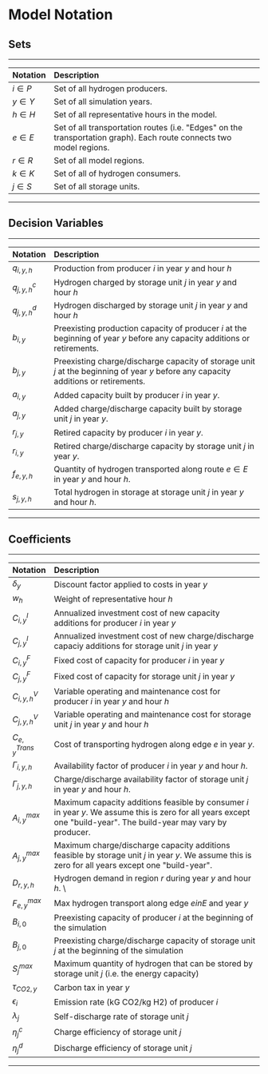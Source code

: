 Model Notation
===============

## Sets
---
|**Notation** | **Description**|
| :------------ | :-----------|
|$i \in P$ | Set of all hydrogen producers. |
|$y \in Y$ | Set of all simulation years. |
|$h \in H$ | Set of all representative hours in the model. |
|$e \in E$ | Set of all transportation routes (i.e. "Edges" on the transportation graph). Each route connects two model regions. |
|$r \in R$ | Set of all model regions.|
|$k \in K$ | Set of all of hydrogen consumers.|
|$j \in S$ | Set of all storage units.| 
---

## Decision Variables
---
|**Notation** | **Description**|
| :------------ | :-----------|
|$q_{i,y,h}$| Production from producer $i$ in year $y$ and hour $h$|
|$q_{j,y,h}^c$| Hydrogen charged by storage unit $j$ in year $y$ and hour $h$|
|$q_{j,y,h}^d$| Hydrogen discharged by storage unit $j$ in year $y$ and hour $h$|
|$b_{i,y}$  | Preexisting production capacity of producer $i$ at the beginning of year $y$ before any capacity additions or retirements.|
|$b_{j,y}$  | Preexisting charge/discharge capacity of storage unit $j$ at the beginning of year $y$ before any capacity additions or retirements.|
|$a_{i,y}$ | Added capacity built by producer $i$ in year $y$.|
|$a_{j,y}$ | Added charge/discharge capacity built by storage unit $j$ in year $y$.|
|$r_{j,y}$ | Retired capacity by producer $i$ in year $y$.|
|$r_{i,y}$ | Retired charge/discharge capacity by storage unit $j$ in year $y$.|
|$f_{e, y, h}$ | Quantity of hydrogen transported along route $e \in E$ in year $y$ and hour $h$.|
|$s_{j,y,h}$ |Total hydrogen in storage at storage unit $j$ in year $y$ and hour $h$.|
---

## Coefficients
---
|**Notation** | **Description**|
| :------------ | :-----------|
|  $\delta_y$ | Discount factor applied to costs in year $y$ |
|  $w_h$ | Weight of representative hour $h$ |
|  $C_{i,y}^I$ | Annualized investment cost of new capacity additions for producer $i$ in year $y$ |
|  $C_{j,y}^I$ | Annualized investment cost of new charge/discharge capaciy additions for storage unit $j$ in year $y$ |
|  $C_{i,y}^F$ | Fixed cost of capacity for producer $i$ in year $y$ |
|  $C_{j,y}^F$ | Fixed cost of capacity for storage unit $j$ in year $y$ |
|  $C_{i,y,h}^V$ | Variable operating and maintenance cost for producer $i$ in year $y$ and hour $h$|
|  $C_{j,y,h}^V$ | Variable operating and maintenance cost for storage unit $j$ in year $y$ and hour $h$|
|  $C_{e,y}^{Trans}$ | Cost of transporting hydrogen along edge $e$ in year $y$. |
|  $\Gamma_{i,y,h}$ | Availability factor of producer $i$ in year $y$ and hour $h$. |
|  $\Gamma_{j,y,h}$ | Charge/discharge availability factor of storage unit $j$ in year $y$ and hour $h$. |
|  $A_{i,y}^{max}$ | Maximum capacity additions feasible by consumer $i$ in year $y$. We assume this is zero for all years except one "build-year". The build-year may vary by producer. |
|  $A_{j,y}^{max}$ | Maximum charge/discharge capacity additions feasible by storage unit $j$ in year $y$. We assume this is zero for all years except one "build-year".|
|  $D_{r, y, h}$ | Hydrogen demand in region $r$ during year $y$ and hour $h$. \\
|  $F_{e, y}^{max}$ | Max hydrogen transport along edge $e in E$ and year $y$|
|  $B_{i,0}$ | Preexisting capacity of producer $i$ at the beginning of the simulation |
|  $B_{j,0}$ | Preexisting charge/discharge capacity of storage unit $j$ at the beginning of the simulation |
|  $S_j^{max}$ | Maximum quantity of hydrogen that can be stored by storage unit $j$ (i.e. the energy capacity) |
|  $\tau_{CO2,y}$ | Carbon tax in year $y$|
|  $\epsilon_{i}$ | Emission rate (kG CO2/kg H2) of producer $i$|
|  $\lambda_j$ | Self-discharge rate of storage unit $j$|
|  $\eta^{c}_j$ | Charge efficiency of storage unit $j$|
|  $\eta^{d}_j$ | Discharge efficiency of storage unit $j$|
---
